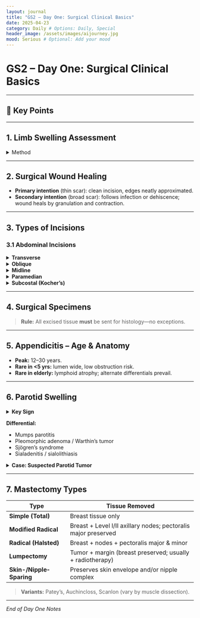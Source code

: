 ```yaml
---
layout: journal
title: "GS2 – Day One: Surgical Clinical Basics"
date: 2025-04-23
category: Daily # Options: Daily, Special
header_image: /assets/images/aijourney.jpg
mood: Serious # Optional: Add your mood
---
```

# GS2 – Day One: Surgical Clinical Basics

---

## 🚨 Key Points

---

## 1. Limb Swelling Assessment  
<details>
<summary>Method</summary>

1. Select a fixed bony landmark (e.g., olecranon).  
2. Measure circumference at a set distance (e.g., 10 cm proximal or distal).  
3. Repeat on contralateral limb and compare.

**Interpretation:**  
A difference ≥ 1 cm suggests unilateral swelling.  
</details>

---

## 2. Surgical Wound Healing  
- **Primary intention** (thin scar): clean incision, edges neatly approximated.  
- **Secondary intention** (broad scar): follows infection or dehiscence; wound heals by granulation and contraction.

---

## 3. Types of Incisions

### 3.1 Abdominal Incisions  
<details>
<summary><strong>Transverse</strong></summary>

- **Lanz**: follows Langer’s lines → cosmetic, less pain; common for appendectomy.  
</details>

<details>
<summary><strong>Oblique</strong></summary>

- **Gridiron**: muscle-splitting; alternative for appendectomy.  
</details>

<details>
<summary><strong>Midline</strong></summary>

- **Infraumbilical** (lower midline)  
- **Supraumbilical** (upper midline)  
- **Combined “Cape to Cairo”**: xiphoid → pubic symphysis for rapid access in trauma.  
</details>

<details>
<summary><strong>Paramedian</strong></summary>

- Offset to right/left of midline; muscle-splitting variant.  
</details>

<details>
<summary><strong>Subcostal (Kocher’s)</strong></summary>

- **Right**: cholecystectomy, biliary surgery.  
- **Left**: splenectomy (rare).  
</details>

---

## 4. Surgical Specimens  
> **Rule:** All excised tissue **must** be sent for histology—no exceptions.

---

## 5. Appendicitis – Age & Anatomy  
- **Peak:** 12–30 years.  
- **Rare in <5 yrs:** lumen wide, low obstruction risk.  
- **Rare in elderly:** lymphoid atrophy; alternate differentials prevail.

---

## 6. Parotid Swelling  

<details>
<summary><strong>Key Sign</strong></summary>

Swelling that **raises the earlobe** → pathognomonic for parotid gland involvement.  
</details>

**Differential:**  
- Mumps parotitis  
- Pleomorphic adenoma / Warthin’s tumor  
- Sjögren’s syndrome  
- Sialadenitis / sialolithiasis  

<details>
<summary><strong>Case: Suspected Parotid Tumor</strong></summary>

- **Investigations:** FNAC, ultrasound/CT.  
- **Imaging:** Lobulated soft‐tissue opacity inferior to mastoid; no calcifications.  
- **Likely Dx:** Pleomorphic adenoma.  
</details>

---

## 7. Mastectomy Types  

| Type                   | Tissue Removed                                                   |
|------------------------|------------------------------------------------------------------|
| **Simple (Total)**     | Breast tissue only                                               |
| **Modified Radical**   | Breast + Level I/II axillary nodes; pectoralis major preserved   |
| **Radical (Halsted)**  | Breast + nodes + pectoralis major & minor                        |
| **Lumpectomy**         | Tumor + margin (breast preserved; usually + radiotherapy)        |
| **Skin-/Nipple‐Sparing** | Preserves skin envelope and/or nipple complex                   |

> **Variants:** Patey’s, Auchincloss, Scanlon (vary by muscle dissection).

---
*End of Day One Notes*
